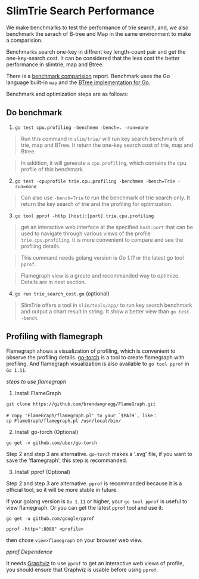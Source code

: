 # SlimTrie Search Performance

We make benchmarks to test the performance of trie search, and, we also benchmark the serach of
B-tree and Map in the same environment to make a comparision.

Benchmarks search one-key in diffrent key length-count pair and get the one-key-search cost.
It can be considered that the less cost the better performance in slimtrie, map and Btree.

There is a [benchmark comparision](benchmark_result.md) report.
Benchmark uses the Go language built-in `map` and the [BTree implementation for Go](https://github.com/google/btree).

Benchmark and optimization steps are as follows:

## Do benchmark

1. `go test cpu.profiling -benchmem -bench=. -run=none`

> Run this command in `slim/trie/` will run key search benchmark of trie, map and BTree.
> It return the one-key search cost of trie, map and Btree.

> In addition, it will generate a `cpu.profiling`, which contains the cpu profile of this benchmark.


2. `go test -cpuprofile trie.cpu.profiling -benchmem -bench=Trie -run=none`

> Can also use `-bench=Trie` to run the benchmark of trie search only.
> It return the key search of trie and the profiling for optimization.

3. `go tool pprof -http [host]:[port] trie.cpu.profiling`

> get an interactive web interface at the specified `host:port` that can be used to navigate through
> various views of the profile `trie.cpu.profiling`.
> It is more convenient to compare and see the profiling details.

> This command needs golang version is *Go 1.11* or the latest go tool `pprof`.

> Flamegraph view is a greate and recommanded way to optimize. Details are in next section.

4. `go run trie_search_cost.go` (optional)

> SlimTrie offers a tool in `slim/tools/app/` to run key search benchmark and output a chart result in
> string. It show a better view than `go test -bench`.


## Profiling with flamegraph

Flamegraph shows a visualization of profiling, which is convenient to observe the profiling details.
[go-torch](https://github.com/uber/go-torch) is a tool to create flamegraph with profiling. And
flamegraph visualization is also available to `go tool pprof` in `Go 1.11`.

*steps to use flamegraph*

1. Install FlameGraph

```
git clone https://github.com/brendangregg/FlameGraph.git

# copy 'FlameGraph/flamegraph.pl' to your `$PATH`, like：
cp FlameGraph/flamegraph.pl /usr/local/bin/
```

2. Install go-torch (Optional)

`go get -v github.com/uber/go-torch`

Step 2 and step 3 are alternative. `go-torch` makes a '.svg' file, if you want to save the 'flamegraph',
this step is recommanded.

3. Install pprof (Optional)

Step 2 and step 3 are alternative. `pprof` is recommanded because it is a official tool, so it will
be more stable in future.

If your golang version is `Go 1.11` or higher, your `go tool pprof` is useful to view flamegraph.
Or you can get the latest `pprof` tool and use it:
```
go get -u github.com/google/pprof

pprof -http=":8088" <profile>
```
then chose `view>flamegraph` on your browser web view.

*pprof Dependence*

It needs [Graphviz](https://www.graphviz.org) to use `pprof` to get an interactive web views of profile,
you should ensure that Graphviz is usable before using `pprof`.

